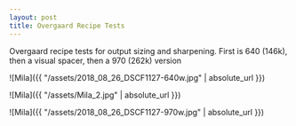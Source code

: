 ```yaml
---
layout: post
title: Overgaard Recipe Tests
---
```

Overgaard recipe tests for output sizing and sharpening. First is 640 (146k), then a visual spacer, then a 970 (262k) version

![Mila]({{ "/assets/2018_08_26_DSCF1127-640w.jpg" | absolute_url }})

![Mila]({{ "/assets/Mila_2.jpg" | absolute_url }})

![Mila]({{ "/assets/2018_08_26_DSCF1127-970w.jpg" | absolute_url }})
